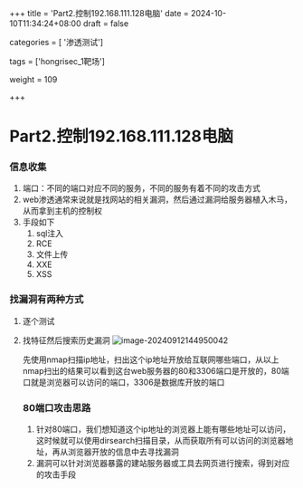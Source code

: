 +++
title = 'Part2.控制192.168.111.128电脑'
date = 2024-10-10T11:34:24+08:00
draft = false

categories = [ '渗透测试']

tags = ['hongrisec_1靶场']

weight = 109

+++

# Part2.控制192.168.111.128电脑

### 信息收集

1. 端口：不同的端口对应不同的服务，不同的服务有着不同的攻击方式
2. web渗透通常来说就是找网站的相关漏洞，然后通过漏洞给服务器植入木马，从而拿到主机的控制权
3. 手段如下
   1. sql注入
   2. RCE
   3. 文件上传
   4. XXE
   5. XSS

### 找漏洞有两种方式

1. 逐个测试
   
2. 找特征然后搜索历史漏洞 ![image-20240912144950042](https://gitee.com/huangzejie/drawing-bed/raw/master/202409140907530.png)
   
    先使用nmap扫描ip地址，扫出这个ip地址开放给互联网哪些端口，从以上nmap扫出的结果可以看到这台web服务器的80和3306端口是开放的，80端口就是浏览器可以访问的端口，3306是数据库开放的端口
    
    ### 80端口攻击思路
    
    1. 针对80端口，我们想知道这个ip地址的浏览器上能有哪些地址可以访问，这时候就可以使用dirsearch扫描目录，从而获取所有可以访问的浏览器地址，再从浏览器开放的信息中去寻找漏洞
    2. 漏洞可以针对浏览器暴露的建站服务器或工具去网页进行搜索，得到对应的攻击手段